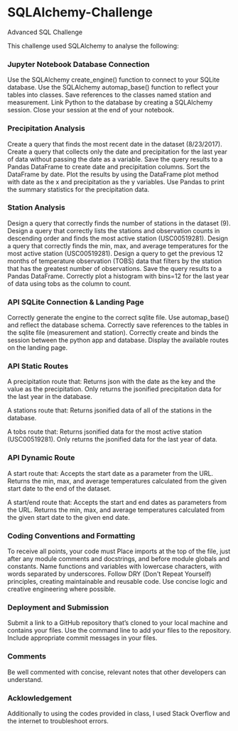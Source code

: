 # SQLAlchemy-Challenge
Advanced SQL Challenge

This challenge used SQLAlchemy to analyse the following:

### Jupyter Notebook Database Connection
Use the SQLAlchemy create_engine() function to connect to your SQLite database.
Use the SQLAlchemy automap_base() function to reflect your tables into classes.
Save references to the classes named station and measurement.
Link Python to the database by creating a SQLAlchemy session.
Close your session at the end of your notebook.

### Precipitation Analysis
Create a query that finds the most recent date in the dataset (8/23/2017).
Create a query that collects only the date and precipitation for the last year of data without passing the date as a variable.
Save the query results to a Pandas DataFrame to create date and precipitation columns.
Sort the DataFrame by date.
Plot the results by using the DataFrame plot method with date as the x and precipitation as the y variables.
Use Pandas to print the summary statistics for the precipitation data.

### Station Analysis 
Design a query that correctly finds the number of stations in the dataset (9).
Design a query that correctly lists the stations and observation counts in descending order and finds the most active station (USC00519281).
Design a query that correctly finds the min, max, and average temperatures for the most active station (USC00519281).
Design a query to get the previous 12 months of temperature observation (TOBS) data that filters by the station that has the greatest number of observations.
Save the query results to a Pandas DataFrame.
Correctly plot a histogram with bins=12 for the last year of data using tobs as the column to count.

### API SQLite Connection & Landing Page
Correctly generate the engine to the correct sqlite file.
Use automap_base() and reflect the database schema.
Correctly save references to the tables in the sqlite file (measurement and station).
Correctly create and binds the session between the python app and database.
Display the available routes on the landing page.

### API Static Routes 
A precipitation route that:
Returns json with the date as the key and the value as the precipitation.
Only returns the jsonified precipitation data for the last year in the database.

A stations route that:
Returns jsonified data of all of the stations in the database.

A tobs route that:
Returns jsonified data for the most active station (USC00519281).
Only returns the jsonified data for the last year of data.

### API Dynamic Route 
A start route that:
Accepts the start date as a parameter from the URL.
Returns the min, max, and average temperatures calculated from the given start date to the end of the dataset.

A start/end route that:
Accepts the start and end dates as parameters from the URL. 
Returns the min, max, and average temperatures calculated from the given start date to the given end date.

### Coding Conventions and Formatting 
To receive all points, your code must
Place imports at the top of the file, just after any module comments and docstrings, and before module globals and constants. 
Name functions and variables with lowercase characters, with words separated by underscores.
Follow DRY (Don't Repeat Yourself) principles, creating maintainable and reusable code. 
Use concise logic and creative engineering where possible. 

### Deployment and Submission 
Submit a link to a GitHub repository that’s cloned to your local machine and contains your files. 
Use the command line to add your files to the repository. 
Include appropriate commit messages in your files. 

### Comments 
Be well commented with concise, relevant notes that other developers can understand.

### Acklowledgement
Additionally to using the codes provided in class, I used Stack Overflow and the internet to troubleshoot errors.

